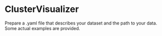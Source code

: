 # ClusterVisualizer

Prepare a .yaml file that describes your dataset and the path to your data. Some actual examples are provided. 